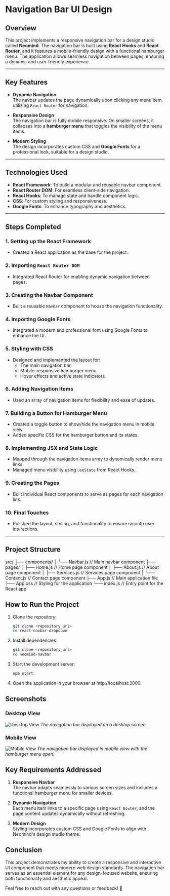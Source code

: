 # Navigation Bar UI Design

## Overview

This project implements a responsive navigation bar for a design studio called **Neomind**. The navigation bar is built using **React Hooks** and **React Router**, and it features a mobile-friendly design with a functional hamburger menu. The application allows seamless navigation between pages, ensuring a dynamic and user-friendly experience.

---

## Key Features

- **Dynamic Navigation**  
  The navbar updates the page dynamically upon clicking any menu item, utilizing `React Router` for navigation.  

- **Responsive Design**  
  The navigation bar is fully mobile responsive. On smaller screens, it collapses into a **hamburger menu** that toggles the visibility of the menu items.

- **Modern Styling**  
  The design incorporates custom CSS and **Google Fonts** for a professional look, suitable for a design studio.

---

## Technologies Used

- **React Framework**: To build a modular and reusable navbar component.
- **React Router DOM**: For seamless client-side navigation.
- **React Hooks**: To manage state and handle component logic.
- **CSS**: For custom styling and responsiveness.
- **Google Fonts**: To enhance typography and aesthetics.

---

## Steps Completed

### 1. Setting up the React Framework
- Created a React application as the base for the project.

### 2. Importing `React Router DOM`
- Integrated React Router for enabling dynamic navigation between pages.

### 3. Creating the Navbar Component
- Built a reusable `Navbar` component to house the navigation functionality.

### 4. Importing Google Fonts
- Integrated a modern and professional font using Google Fonts to enhance the UI.

### 5. Styling with CSS
- Designed and implemented the layout for:
  - The main navigation bar.
  - Mobile-responsive hamburger menu.
  - Hover effects and active state indicators.

### 6. Adding Navigation Items
- Used an array of navigation items for flexibility and ease of updates.

### 7. Building a Button for Hamburger Menu
- Created a toggle button to show/hide the navigation menu in mobile view.
- Added specific CSS for the hamburger button and its states.

### 8. Implementing JSX and State Logic
- Mapped through the navigation items array to dynamically render menu links.
- Managed menu visibility using `useState` from React Hooks.

### 9. Creating the Pages
- Built individual React components to serve as pages for each navigation link.

### 10. Final Touches
- Polished the layout, styling, and functionality to ensure smooth user interactions.

---

## Project Structure

src/
├── components/
│   └── Navbar.js   // Main navbar component
├── pages/
│   ├── Home.js     // Home page component
│   ├── About.js    // About page component
│   ├── Services.js // Services page component
│   └── Contact.js  // Contact page component
├── App.js          // Main application file
├── App.css         // Styling for the application
└── index.js        // Entry point for the React app


## How to Run the Project

1. Clone the repository:
   ```bash
   git clone <repository_url>
   cd react-navbar-dropdown
2. Install dependencies:
   ```bash
   git clone <repository_url>
   cd neomind-navbar
3. Start the development server:
   ```bash
   npm start
4. Open the application in your browser at http://localhost:3000.

## Screenshots

### Desktop View
![Desktop View](./screenshots/desktop-view.png)
*The navigation bar displayed on a desktop screen.*

### Mobile View
![Mobile View](./screenshots/mobile-view.png)
*The navigation bar displayed in mobile view with the hamburger menu open.*

## Key Requirements Addressed

1. **Responsive Navbar**  
   The navbar adapts seamlessly to various screen sizes and includes a functional hamburger menu for smaller devices.

2. **Dynamic Navigation**  
   Each menu item links to a specific page using `React Router`, and the page content updates dynamically without refreshing.

3. **Modern Design**  
   Styling incorporates custom CSS and Google Fonts to align with Neomind's design studio theme.

## Conclusion

This project demonstrates my ability to create a responsive and interactive UI component that meets modern web design standards. The navigation bar serves as an essential element for any design-focused website, ensuring both functionality and aesthetic appeal.

Feel free to reach out with any questions or feedback! 🎉

